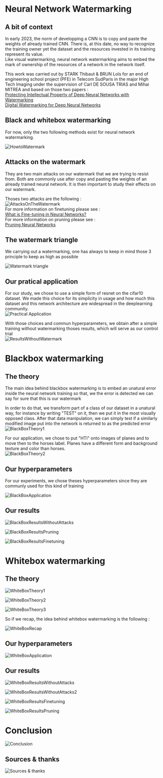 # Neural Network Watermarking

## A bit of context 
In early 2023, the norm of developping a CNN is to copy and paste the weights of already trained CNN. There is, at this date, no way to recognize the training owner yet the dataset and the resources invested in its training represent its value. <br />
Like visual watermarking, neural network watermarking aims to embed the mark of ownership of the resources of a network in the network itself. <br />

This work was carried out by STARK Thibaut & BRUN Loïs for an end of engineering school project (PFE) in Telecom SudParis in the major High Tech Imaging under the supervision of Carl DE SOUSA TRIAS and Mihai MITREA and based on those two papers : <br />
[Protecting Intellectual Property of Deep Neural Networks with Watermarking](https://dl.acm.org/doi/10.1145/3196494.3196550) <br />
[Digital Watermarking for Deep Neural Networks](https://arxiv.org/abs/1802.02601) <br />

## Black and whitebox watermarking

For now, only the two following methods exist for neural network watermarking. <br />

![HowtoWatermark](readme_images/6.PNG "HowtoWatermark") <br />

## Attacks on the watermark
They are two main attacks on our watermark that we are trying to resist from. Both are commonly use after copy and pasting the weights of an already trained neural network. It is then important to study their effects on our watermark. <br />

Thoses two attacks are the following : <br />
![AttacksOnTheWatermark](readme_images/15.PNG "AttacksOnTheWatermark")  <br />
For more information on finetuning please see : <br />
[What is Fine-tuning in Neural Networks?](https://www.baeldung.com/cs/fine-tuning-nn) <br />
For more information on pruning please see : <br />
[Pruning Neural Networks](https://towardsdatascience.com/pruning-neural-networks-1bb3ab5791f9)  <br />

## The watermark triangle
We carrying out a watermarking, one has always to keep in mind those 3 principle to keep as high as possible <br />

![Watermark triangle](readme_images/5.PNG "Watermark triangle")

## Our pratical application

For our study, we chose to use a simple form of resnet on the cifar10 dataset. We made this choice for its simplicity in usage and how much this dataset and this network architecture are widespread in the deeplearning community.  <br />
![Practical Application](readme_images/12.PNG "Practical application")  <br />

With those choices and commun hyperparameters, we obtain after a simple training without watermarking thoses results, which will serve as our control trial <br />
![ResultsWithoutWatermark](readme_images/16.PNG "ResultsWithoutWatermark")

# Blackbox watermarking

## The theory

The main idea behind blackbox watermarking is to embed an unatural error inside the neural network training so that, we the error is detected we can say for sure that this is our watermark <br />

In order to do that, we transform part of a class of our dataset in a unatural way, for instance by writing "TEST" on it, then we put it in the most visually opposed class. After that data manipulation, we can simply test if a similarly modified image put into the network is returned to as the predicted error <br />
![BlackBoxTheory1](readme_images/7.PNG "BlackBoxTheory1")

For our application, we chose to put "HTI" onto images of planes and to move then to the horses label. Planes have a different form and background texture and color than horses. <br />
![BlackBoxTheory2](readme_images/8.PNG "BlackBoxTheory2")

## Our hyperparameters

For our experiments, we chose theses hyperparameters since they are communly used for this kind of training

![BlackBoxApplication](readme_images/13.PNG "BlackBoxApplication")

## Our results

![BlackBoxResultsWithoutAttacks](readme_images/17.PNG "BlackBoxResultsWithoutAttacks")

![BlackBoxResultsPruning](readme_images/18.PNG "BlackBoxResultsPruning")

![BlackBoxResultsFinetuning](readme_images/19.PNG "BlackBoxResultsFinetuning")


# Whitebox watermarking

## The theory

![WhiteBoxTheory1](readme_images/9.PNG "WhiteBoxTheory1")

![WhiteBoxTheory2](readme_images/10.PNG "WhiteBoxTheory2")

![WhiteBoxTheory3](readme_images/11.PNG "WhiteBoxTheory3")

So if we recap, the idea behind whitebox watermarking is the following :

![WhiteBoxRecap](readme_images/WhiteBoxRecap.PNG "WhiteBoxRecap")


## Our hyperparameters

![WhiteBoxApplication](readme_images/14.PNG "WhiteBoxApplication")

## Our results

![WhiteBoxResultsWithoutAttacks](readme_images/20.PNG "WhiteBoxResultsWithoutAttacks")

![WhiteBoxResultsWithoutAttacks2](readme_images/21.PNG "WhiteBoxResultsWithoutAttacks2")

![WhiteBoxResultsFinetuning](readme_images/22.PNG "WhiteBoxResultsFinetuning")

![WhiteBoxResultsPruning](readme_images/23.PNG "WhiteBoxResultsPruning")

# Conclusion

![Conclusion](readme_images/24.PNG "Conclusion")

## Sources & thanks
![Sources & thanks](readme_images/26.PNG  "Sources & thanks")
